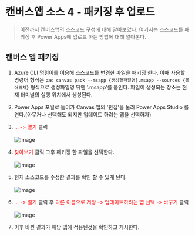 # 캔버스앱 소스 4 - 패키징 후 업로드
> 이전까지 캔버스앱의 소스코드 구성에 대해 알아보았다. 여기서는 소스코드를 패키징 후 Power Apps에 업로드 하는 방법에 대해 알아본다.

## 캔버스 앱 패키징
1. Azure CLI 명령어를 이용해 소스코드를 변경한 파일을 패키징 한다. 이때 사용할 명령어 형식은 `pac canvas pack --msapp {생성할파일명}.msapp --sources {폴더위치}` 형식으로 생성파일명 뒤엔 '.msapp'를 붙인다. 파일이 생성되는 장소는 현재 터미널의 실행 위치에서 생성된다.

2. Power Apps 포털로 들어가 Canvas 앱의 '편집'을 눌러 Power Apps Studio 를 연다.(아무거나 선택해도 되지만 업데이트 하려는 앱을 선택하자)

3. <span style="color:red">... -> 열기</span> 클릭<br><br>![image](https://user-images.githubusercontent.com/39551265/194982788-0c1e9a53-1da9-4c95-8cb9-1c0f88de5c89.png)<br>

4. <span style="color:red">찾아보기</span> 클릭 그후 패키징 한 파일을 선택한다.<br><br>![image](https://user-images.githubusercontent.com/39551265/194983061-f798dc59-7dd1-4b63-8f2a-579665c09a84.png)<br>

5. 현재 소스코드를 수정한 결과를 확인 할 수 있게 된다.<br><br>![image](https://user-images.githubusercontent.com/39551265/194983224-f5b6b220-6a13-4877-a289-7c85f87ed5dd.png)<br>

6. <span style="color:red">... -> 열기</span> 클릭 후 <span style="color:red">다른 이름으로 저장 -> 업데이트하려는 앱 선택 -> 바꾸기</span> 클릭<br><br>![image](https://user-images.githubusercontent.com/39551265/194983769-09182211-ded8-45c0-89a3-edd5e91b9a4f.png)<br>

7. 이후 바뀐 결과가 해당 앱에 적용된것을 확인하고 게시한다.